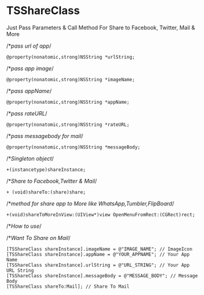 TSShareClass
============

Just Pass Parameters & Call Method For Share to Facebook, Twitter, Mail & More
 
/**pass url of app*/

```@property(nonatomic,strong)NSString *urlString;```

/**pass app image*/

```@property(nonatomic,strong)NSString *imageName;```

/**pass appName*/

```@property(nonatomic,strong)NSString *appName;```

/**pass rateURL*/

```@property(nonatomic,strong)NSString *rateURL;```

/**pass messagebody for mail*/

```@property(nonatomic,strong)NSString *messageBody;```

/**Singleton object*/

```+(instancetype)shareInstance;```

/**Share to Facebook,Twitter & Mail*/

```+ (void)shareTo:(share)share;```

/**method for share app to More like WhatsApp,Tumbler,FlipBoard*/

```+(void)shareToMoreInView:(UIView*)view OpenMenuFromRect:(CGRect)rect;```

/**How to use*/

 /**Want To Share on Mail*/
 
    [TSShareClass shareInstance].imageName = @"IMAGE_NAME"; // ImageIcon
    [TSShareClass shareInstance].appName = @"YOUR_APPNAME"; // Your App Name
    [TSShareClass shareInstance].urlString = @"URL_STRING"; // Your App URL String
    [TSShareClass shareInstance].messageBody = @"MESSAGE_BODY"; // Message Body
    [TSShareClass shareTo:Mail]; // Share To Mail


